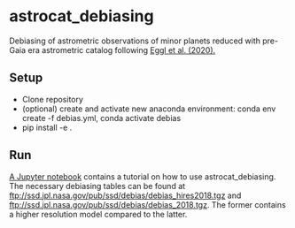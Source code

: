 # astrocat_debiasing

Debiasing of astrometric observations of minor planets reduced with pre-Gaia era astrometric catalog following [Eggl et al. (2020).](https://www.sciencedirect.com/science/article/abs/pii/S0019103519305329?casa_token=VEVn27uSEEcAAAAA:NKzfb7a4Dtyu_aMOd1WNQze5VUhe75SeLU4EO8n1nQ_yjkacDKAMvZSIyYS6ll14G9RbwpJS5w)

## Setup

* Clone repository
* (optional) create and activate new anaconda environment: conda env create -f debias.yml, conda activate debias
* pip install -e .

## Run
[A Jupyter notebook](https://github.com/eggls6/astrocat_debiasing/blob/main/debias-tutorial.ipynb) contains a tutorial on how to use astrocat_debiasing. The necessary debiasing tables can be found at ftp://ssd.jpl.nasa.gov/pub/ssd/debias/debias_hires2018.tgz and ftp://ssd.jpl.nasa.gov/pub/ssd/debias/debias_2018.tgz. The former contains a higher resolution model compared to the latter. 

